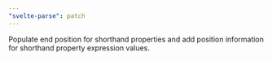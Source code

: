 ```yaml
---
"svelte-parse": patch
---
```


Populate end position for shorthand properties and add position information for shorthand property expression values.

